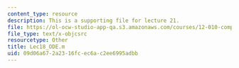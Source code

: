 ```yaml
---
content_type: resource
description: This is a supporting file for lecture 21.
file: https://ol-ocw-studio-app-qa.s3.amazonaws.com/courses/12-010-computational-methods-of-scientific-programming-fall-2011/09d06a672a2316fcec6ac2ee6995adbb_Lec18_ODE.m
file_type: text/x-objcsrc
resourcetype: Other
title: Lec18_ODE.m
uid: 09d06a67-2a23-16fc-ec6a-c2ee6995adbb
---
```

